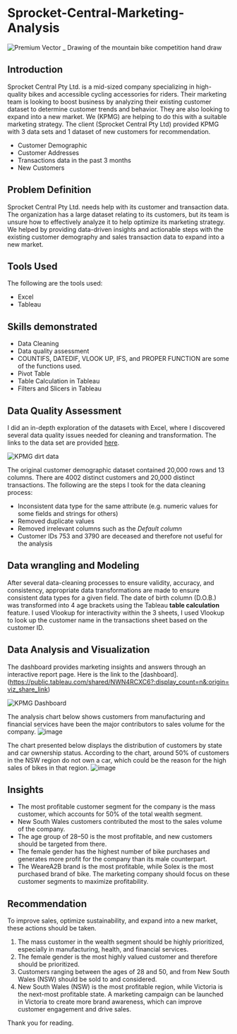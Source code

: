 # Sprocket-Central-Marketing-Analysis
![Premium Vector _ Drawing of the mountain bike competition hand draw](https://github.com/Emmanuelson321/Sprocket-Central-Analysis/assets/134542481/8cdd1b93-0cd8-4669-9a94-1739afa733a5)


## Introduction
Sprocket Central Pty Ltd. is a mid-sized company specializing in high-quality bikes and accessible cycling accessories for riders. Their marketing team is looking to boost business by analyzing their existing customer dataset to determine customer trends and behavior. They are also looking to expand into a new market.
We (KPMG) are helping to do this with a suitable marketing strategy.
The client (Sprocket Central Pty Ltd) provided KPMG with 3 data sets and 1 dataset of new customers for recommendation.

- Customer Demographic 
- Customer Addresses
- Transactions data in the past 3 months
- New Customers

## Problem Definition
Sprocket Central Pty Ltd. needs help with its customer and transaction data. The organization has a large dataset relating to its customers, but its team is unsure how to effectively analyze it to help optimize its marketing strategy. We helped by providing data-driven insights and actionable steps with the existing customer demography and sales transaction data to expand into a new market.

## Tools Used
The following are the tools used:
- Excel
- Tableau

## Skills demonstrated
- Data Cleaning
- Data quality assessment
- COUNTIFS, DATEDIF, VLOOK UP, IFS, and PROPER FUNCTION are some of the functions used.
- Pivot Table
- Table Calculation in Tableau
- Filters and Slicers in Tableau

## Data Quality Assessment
I did an in-depth exploration of the datasets with Excel, where I discovered several data quality issues needed for cleaning and transformation. The links to the data set are provided [here](https://cdn-assets.theforage.com/vinternship_modules/kpmg_data_analytics/KPMG_VI_New_raw_data_update_final.xlsx).

![KPMG dirt data](https://github.com/Emmanuelson321/Sprocket-Central-Analysis/assets/134542481/5706e868-a63e-4d41-b633-a45dfe2e474d)

The original customer demographic dataset contained 20,000 rows and 13 columns. There are 4002 distinct customers and 20,000 distinct transactions. The following are the steps I took for the data cleaning process:
- Inconsistent data type for the same attribute (e.g. numeric values for some fields and strings for others)
- Removed duplicate values
- Removed irrelevant columns such as the _Default column_
- Customer IDs 753 and 3790 are deceased and therefore not useful for the analysis

## Data wrangling and Modeling
After several data-cleaning processes to ensure validity, accuracy, and consistency, appropriate data transformations are made to ensure consistent data types for a given field. The date of birth column (D.O.B.) was transformed into 4 age brackets using the Tableau **table calculation** feature. I used Vlookup for interactivity within the 3 sheets, I used Vlookup to look up the customer name in the transactions sheet based on the customer ID.

## Data Analysis and Visualization
The dashboard provides marketing insights and answers through an interactive report page. Here is the link to the [dashboard].(https://public.tableau.com/shared/NWN4RCXC6?:display_count=n&:origin=viz_share_link)

![KPMG Dashboard](https://github.com/Emmanuelson321/Sprocket-Central-Analysis/assets/134542481/a1fa70f8-81da-45eb-9848-4f9952021b85)

The analysis chart below shows customers from manufacturing and financial services have been the major contributors to sales volume for the company.
![image](https://github.com/Emmanuelson321/Sprocket-Central-Marketing_Analysis/assets/134542481/84ba527c-753d-4de7-bb0e-bdf0fe917f86)

The chart presented below displays the distribution of customers by state and car ownership status. According to the chart, around 50% of customers in the NSW region do not own a car, which could be the reason for the high sales of bikes in that region.
![image](https://github.com/Emmanuelson321/Sprocket-Central-Marketing_Analysis/assets/134542481/e5fd2b03-c035-4b84-a8e8-e44cf9a83a57)

## Insights
- The most profitable customer segment for the company is the mass customer, which accounts for 50% of the total wealth segment.
- New South Wales customers contributed the most to the sales volume of the company.
- The age group of 28–50 is the most profitable, and new customers should be targeted from there.
- The female gender has the highest number of bike purchases and generates more profit for the company than its male counterpart.
- The WeareA2B brand is the most profitable, while Solex is the most purchased brand of bike.
The marketing company should focus on these customer segments to maximize profitability.

## Recommendation
To improve sales, optimize sustainability, and expand into a new market, these actions should be taken.
1. The mass customer in the wealth segment should be highly prioritized, especially in manufacturing, health, and financial services.
2. The female gender is the most highly valued customer and therefore should be prioritized.
3. Customers ranging between the ages of 28 and 50, and from New South Wales (NSW) should be sold to and considered.
4. New South Wales (NSW) is the most profitable region, while Victoria is the next-most profitable state. A marketing campaign can be launched in Victoria to create more brand awareness, which can improve customer engagement and drive sales.

Thank you for reading.
